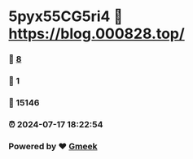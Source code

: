 # 5pyx55CG5ri4 :link: https://blog.000828.top/ 
### :page_facing_up: [8](https://blog.000828.top//tag.html) 
### :speech_balloon: 1 
### :hibiscus: 15146 
### :alarm_clock: 2024-07-17 18:22:54 
### Powered by :heart: [Gmeek](https://github.com/Meekdai/Gmeek)
